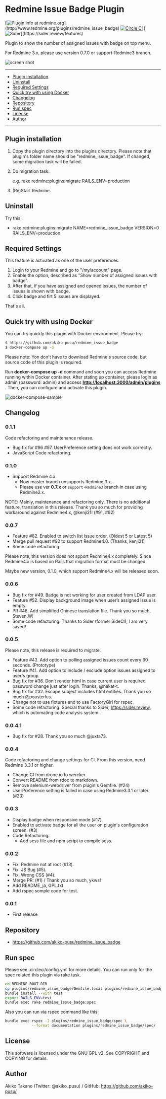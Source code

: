# Redmine Issue Badge Plugin

[![Plugin info at redmine.org](https://img.shields.io/badge/Redmine-plugin-green.svg?)](http://www.redmine.org/plugins/redmine_issue_badge)
[![Circle CI](https://circleci.com/gh/akiko-pusu/redmine_issue_badge/tree/master.svg?style=shield&circle-token=156d098f75b4142fead83e9e4bd5871257acf3be)](https://circleci.com/gh/akiko-pusu/redmine_issue_badge)
[![Sider](https://img.shields.io/badge/Special%20Thanks!-Sider-blue.svg?)](https://sider.review/features)

Plugin to show the number of assigned issues with badge on top menu.

For Redmine 3.x, please use version 0.7.0 or support-Redmine3 branch.

![screen shot](https://raw.githubusercontent.com/wiki/akiko-pusu/redmine_issue_badge/img/screen-in-case-no-assigned-issues.png)

--------
<!-- TOC depthFrom:2 depthTo:2 orderedList:false -->

- [Plugin installation](#plugin-installation)
- [Uninstall](#uninstall)
- [Required Settings](#required-settings)
- [Quick try with using Docker](#quick-try-with-using-docker)
- [Changelog](#changelog)
- [Repository](#repository)
- [Run spec](#run-spec)
- [License](#license)
- [Author](#author)

<!-- /TOC -->

--------

## Plugin installation

1. Copy the plugin directory into the plugins directory. Please note that
    plugin's folder name should be "redmine_issue_badge". If changed, some
    migration task will be failed.
2. Do migration task.

    e.g. rake redmine:plugins:migrate RAILS_ENV=production

3. (Re)Start Redmine.

## Uninstall

Try this:

* rake redmine:plugins:migrate NAME=redmine_issue_badge VERSION=0
    RAILS_ENV=production

## Required Settings

This feature is activated as one of the user preferences.

1. Login to your Redmine and go to "/my/account" page.
2. Enable the option, described as "Show number of assigned issues with
    badge".
3. After that, if you have assigned and opened issues, the number of issues
    is shown with badge.
4. Click badge and firt 5 issues are displayed.

That's all.

## Quick try with using Docker

You can try quickly this plugin with Docker environment.
Please try:

```bash
$ https://github.com/akiko-pusu/redmine_issue_badge
$ docker-compose up -d
```

Please note: Yon don't have to download Redmine's source code, but source code of this plugin is required.

Run **docker-compose up -d** command and soon you can access Redmine running within Docker container.
After stating up container, please login as admin (password: admin) and access **<http://localhost:3000/admin/plugins>** .
Then, you can configure and activate this plugin.

![docker-compose-sample](https://raw.githubusercontent.com/wiki/akiko-pusu/redmine_issue_badge/img/plugin-with-docker.gif)

## Changelog

### 0.1.1

Code refactoring and maintenance release.

- Bug fix for #96 #97. UserPreference setting does not work correctly.
- JavaScript Code refactoring.

### 0.1.0

- Support Redmine 4.x.
  - Now master branch unsupports Redmine 3.x.
  - Please use ver **0.7.x** or ``support-Redmine3`` branch
    in case using Redmine3.x.

NOTE: Mainly, maintenance and refactoring only. There is no additional feature, translation in this release.
Thank you so much for providing workaround against Redmine4.x, @kenji21! (#91, #92)

### 0.0.7

- Feature #82. Enabled to switch list issue order. (Oldest 5 or Latest 5)
- Merge pull request #92 to support Redmine4.0. (Thanks, kenji21)
- Some code refactoring.

Please note, this version does not spport Redmine4.x completely.
Since Redmine4.x is based on Rails that migration format must be changed.

Maybe new version, 0.1.0, which support Redmine4.x will be released soon.

### 0.0.6

- Bug fix for #49. Badge is not working for user created from LDAP user.
- Feature #52. Display background image when user’s assigned issue is empty.
- PR #48. Add simplified Chinese translation file. Thank you so much, Steven.W!
- Some code refactoring. Thanks to Sider (former SideCI), I am very saved!

### 0.0.5

Please note, this release is required to migrate.

- Feature #43. Add option to polling assigned issues count every 60 seconds. (Prototype)
- Feature #41. Add option to include / exclude option issues assigned to user's group.
- Bug fix for #36. Don’t render html in case current user is required password change just after login. Thanks, @nakat-t.
- Bug fix for #32. Escape subject includes html entities. Thank you so much @pousterlus.
- Change not to use fixtures and to use FactoryGirl for rspec.
- Some code refactoring. Special thanks to Sider, <https://sider.review>, which is automating code analysis system.

### 0.0.4.1

- Bug fix for #28. Thank you so much @juxta73.

### 0.0.4

Code refactoring and change settings for CI.
From this version, need Redmine 3.3.1 or higher.

- Change CI from drone.io to wercker
- Convert README from rdoc to markdown.
- Remove selenium-webdriver from plugin's Gemfile. (#24)
- UserPreference setting is failed in case using Redmine3.3.1 or later. (#23)

### 0.0.3

- Display badge when responsive mode (#17).
- Enabled to activate badge for all the user on plugin's configuration
    screen. (#3)
- Code Refactoring.
  - Add scss file and npm script to compile scss.

### 0.0.2

- Fix. Redmine not at root (#13).
- Fix. JS Bug (#5).
- Fix. Wrong CSS (#4).
- Merge PR: (#1) / Thank you so much, ykws!
- Add README_ja, GPL.txt
- Add rspec somple code for test.

### 0.0.1

- First release

## Repository

- <https://github.com/akiko-pusu/redmine_issue_badge>

## Run spec

Please see .circleci/config.yml for more details.
You can run only for the spec related this plugin via rake task.

```bash
cd REDMINE_ROOT_DIR
cp plugins/redmine_issue_badge/Gemfile.local plugins/redmine_issue_badge/Gemfile
bundle install --with test
export RAILS_ENV=test
bundle exec rake redmine_issue_badge:spec
```

Also you can run via rspec command like this:

```bash
bundle exec rspec -I plugins/redmine_issue_badge/spec \
            --format documentation plugins/redmine_issue_badge/spec/
```

## License

This software is licensed under the GNU GPL v2. See COPYRIGHT and COPYING for
details.

## Author

Akiko Takano (Twitter: @akiko_pusu) / GitHub: <https://github.com/akiko-pusu/>
